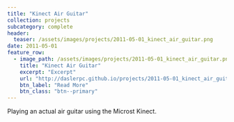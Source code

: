 ```yaml
---
title: "Kinect Air Guitar"
collection: projects
subcategory: complete
header: 
  teaser: /assets/images/projects/2011-05-01_kinect_air_guitar.png
date: 2011-05-01
feature_row: 
  - image_path: /assets/images/projects/2011-05-01_kinect_air_guitar.png
    title: "Kinect Air Guitar"
    excerpt: "Excerpt"
    url: "http://daslerpc.github.io/projects/2011-05-01_kinect_air_guitar"
    btn_label: "Read More"
    btn_class: "btn--primary"
---
```


Playing an actual air guitar using the Microst Kinect.